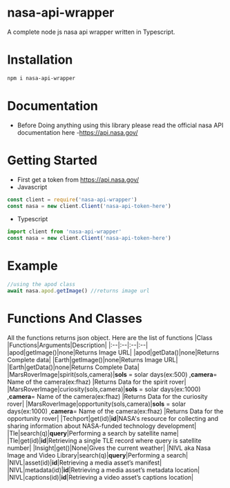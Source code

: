 # nasa-api-wrapper
A complete node js nasa api wrapper written in Typescript.
# Installation
```bash 
npm i nasa-api-wrapper
```
# Documentation
- Before Doing anything using this library please read the official nasa API documentation here -https://api.nasa.gov/
# Getting Started
- First get a token from https://api.nasa.gov/
- Javascript
```js
const client = require('nasa-api-wrapper')
const nasa = new client.Client('nasa-api-token-here')
```
- Typescript
```ts
import client from 'nasa-api-wrapper'
const nasa = new client.Client('nasa-api-token-here')
```
# Example
```js
//using the apod class
await nasa.apod.getImage() //returns image url
```
# Functions And Classes
All the functions returns json object.
Here are the list of functions 
|Class |Functions|Arguments|Description|
|:--|:--|:--|:--|
|apod|getImage()|none|Returns Image URL|
|apod|getData()|none|Returns Complete data|
|Earth|getImage()|none|Returns Image URL|
|Earth|getData()|none|Returns Complete Data|
|MarsRoverImage|spirit(sols,camera)|**sols** = solar days(ex:500) ,**camera**= Name of the camera(ex:fhaz)  |Returns Data for the spirit rover|
|MarsRoverImage|curiosity(sols,camera)|**sols** = solar days(ex:1000) ,**camera**= Name of the camera(ex:fhaz)  |Returns Data for the curiosity rover|
|MarsRoverImage|opportunity(sols,camera)|**sols** = solar days(ex:1000) ,**camera**= Name of the camera(ex:fhaz)  |Returns Data for the opportunity rover|
|Techport|get(id)|**id**|NASA's resource for collecting and sharing information about NASA-funded technology development|
|Tle|search(q)|**query**|Performing a search by satellite name|
|Tle|get(id)|**id**|Retrieving a single TLE record where query is satellite number|
|Insight|get()|None|Gives the current weather|
|NIVL aka Nasa Image and Video Library|search(q)|**query**|Performing a search|
|NIVL|asset(id)|**id**|Retrieving a media asset’s manifest|
|NIVL|metadata(id)|**id**|Retrieving a media asset’s metadata location|
|NIVL|captions(id)|**id**|Retrieving a video asset’s captions location|